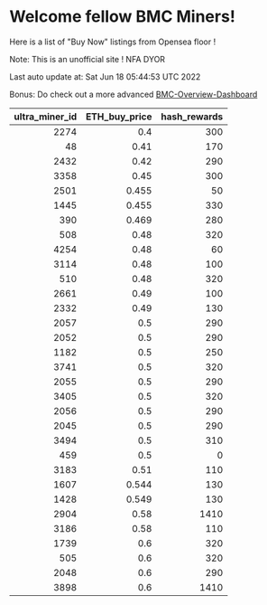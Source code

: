 # Welcome fellow BMC Miners!
Here is a list of "Buy Now" listings from Opensea floor !

Note: This is an unofficial site ! NFA DYOR

Last auto update at: Sat Jun 18 05:44:53 UTC 2022

Bonus: Do check out a more advanced [BMC-Overview-Dashboard](https://dune.com/defifunk/BMC-Overview-Dashboard)


|   ultra_miner_id |   ETH_buy_price |   hash_rewards |
|-----------------:|----------------:|---------------:|
|             2274 |           0.4   |            300 |
|               48 |           0.41  |            170 |
|             2432 |           0.42  |            290 |
|             3358 |           0.45  |            300 |
|             2501 |           0.455 |             50 |
|             1445 |           0.455 |            330 |
|              390 |           0.469 |            280 |
|              508 |           0.48  |            320 |
|             4254 |           0.48  |             60 |
|             3114 |           0.48  |            100 |
|              510 |           0.48  |            320 |
|             2661 |           0.49  |            100 |
|             2332 |           0.49  |            130 |
|             2057 |           0.5   |            290 |
|             2052 |           0.5   |            290 |
|             1182 |           0.5   |            250 |
|             3741 |           0.5   |            320 |
|             2055 |           0.5   |            290 |
|             3405 |           0.5   |            320 |
|             2056 |           0.5   |            290 |
|             2045 |           0.5   |            290 |
|             3494 |           0.5   |            310 |
|              459 |           0.5   |              0 |
|             3183 |           0.51  |            110 |
|             1607 |           0.544 |            130 |
|             1428 |           0.549 |            130 |
|             2904 |           0.58  |           1410 |
|             3186 |           0.58  |            110 |
|             1739 |           0.6   |            320 |
|              505 |           0.6   |            320 |
|             2048 |           0.6   |            290 |
|             3898 |           0.6   |           1410 |